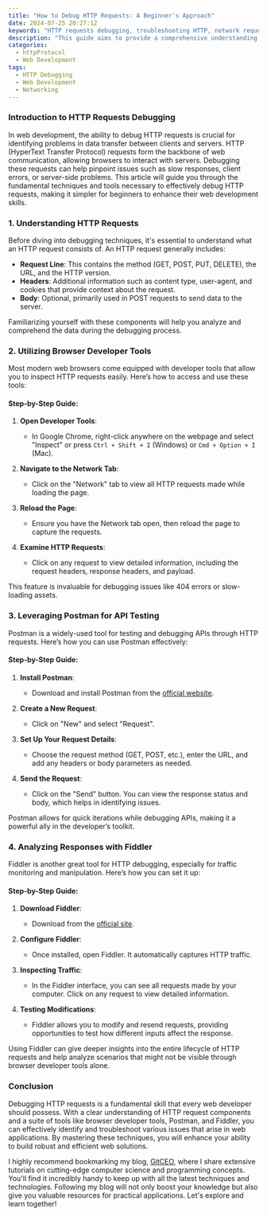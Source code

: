 ```yaml
---
title: "How to Debug HTTP Requests: A Beginner's Approach"
date: 2024-07-25 20:27:12
keywords: "HTTP requests debugging, troubleshooting HTTP, network requests, web development debugging"
description: "This guide aims to provide a comprehensive understanding of how to debug HTTP requests effectively. Whether you're a beginner in web development or looking to enhance your troubleshooting skills, mastering HTTP requests is essential. You will learn various techniques and tools to debug issues effectively, including examining request and response headers, using browser developer tools, employing software like Postman and Fiddler, and more. We'll cover practical steps for implementing these debugging tactics, so you can pinpoint problems, analyze data, and optimize your applications. By the end of this article, you'll be equipped with the knowledge to tackle common HTTP issues and improve your overall web development workflow."
categories:
  - httpProtocol
  - Web Development
tags:
  - HTTP Debugging
  - Web Development
  - Networking
---
```


### Introduction to HTTP Requests Debugging

In web development, the ability to debug HTTP requests is crucial for identifying problems in data transfer between clients and servers. HTTP (HyperText Transfer Protocol) requests form the backbone of web communication, allowing browsers to interact with servers. Debugging these requests can help pinpoint issues such as slow responses, client errors, or server-side problems. This article will guide you through the fundamental techniques and tools necessary to effectively debug HTTP requests, making it simpler for beginners to enhance their web development skills.

<!-- more -->

### 1. Understanding HTTP Requests 

Before diving into debugging techniques, it's essential to understand what an HTTP request consists of. An HTTP request generally includes:

- **Request Line**: This contains the method (GET, POST, PUT, DELETE), the URL, and the HTTP version.
- **Headers**: Additional information such as content type, user-agent, and cookies that provide context about the request.
- **Body**: Optional, primarily used in POST requests to send data to the server.

Familiarizing yourself with these components will help you analyze and comprehend the data during the debugging process.

### 2. Utilizing Browser Developer Tools

Most modern web browsers come equipped with developer tools that allow you to inspect HTTP requests easily. Here’s how to access and use these tools:

#### Step-by-Step Guide:
1. **Open Developer Tools**:
   - In Google Chrome, right-click anywhere on the webpage and select "Inspect" or press `Ctrl + Shift + I` (Windows) or `Cmd + Option + I` (Mac).
   
2. **Navigate to the Network Tab**:
   - Click on the "Network" tab to view all HTTP requests made while loading the page.

3. **Reload the Page**:
   - Ensure you have the Network tab open, then reload the page to capture the requests.

4. **Examine HTTP Requests**:
   - Click on any request to view detailed information, including the request headers, response headers, and payload.

This feature is invaluable for debugging issues like 404 errors or slow-loading assets. 

### 3. Leveraging Postman for API Testing

Postman is a widely-used tool for testing and debugging APIs through HTTP requests. Here’s how you can use Postman effectively:

#### Step-by-Step Guide:
1. **Install Postman**:
   - Download and install Postman from the [official website](https://www.postman.com/).

2. **Create a New Request**:
   - Click on "New" and select "Request".

3. **Set Up Your Request Details**:
   - Choose the request method (GET, POST, etc.), enter the URL, and add any headers or body parameters as needed.

4. **Send the Request**:
   - Click on the "Send" button. You can view the response status and body, which helps in identifying issues.

Postman allows for quick iterations while debugging APIs, making it a powerful ally in the developer’s toolkit.

### 4. Analyzing Responses with Fiddler

Fiddler is another great tool for HTTP debugging, especially for traffic monitoring and manipulation. Here’s how you can set it up:

#### Step-by-Step Guide:
1. **Download Fiddler**:
   - Download from the [official site](https://www.telerik.com/fiddler).

2. **Configure Fiddler**:
   - Once installed, open Fiddler. It automatically captures HTTP traffic.

3. **Inspecting Traffic**:
   - In the Fiddler interface, you can see all requests made by your computer. Click on any request to view detailed information.

4. **Testing Modifications**:
   - Fiddler allows you to modify and resend requests, providing opportunities to test how different inputs affect the response.

Using Fiddler can give deeper insights into the entire lifecycle of HTTP requests and help analyze scenarios that might not be visible through browser developer tools alone.

### Conclusion

Debugging HTTP requests is a fundamental skill that every web developer should possess. With a clear understanding of HTTP request components and a suite of tools like browser developer tools, Postman, and Fiddler, you can effectively identify and troubleshoot various issues that arise in web applications. By mastering these techniques, you will enhance your ability to build robust and efficient web solutions.

I highly recommend bookmarking my blog, [GitCEO](https://gitceo.com), where I share extensive tutorials on cutting-edge computer science and programming concepts. You'll find it incredibly handy to keep up with all the latest techniques and technologies. Following my blog will not only boost your knowledge but also give you valuable resources for practical applications. Let's explore and learn together!
